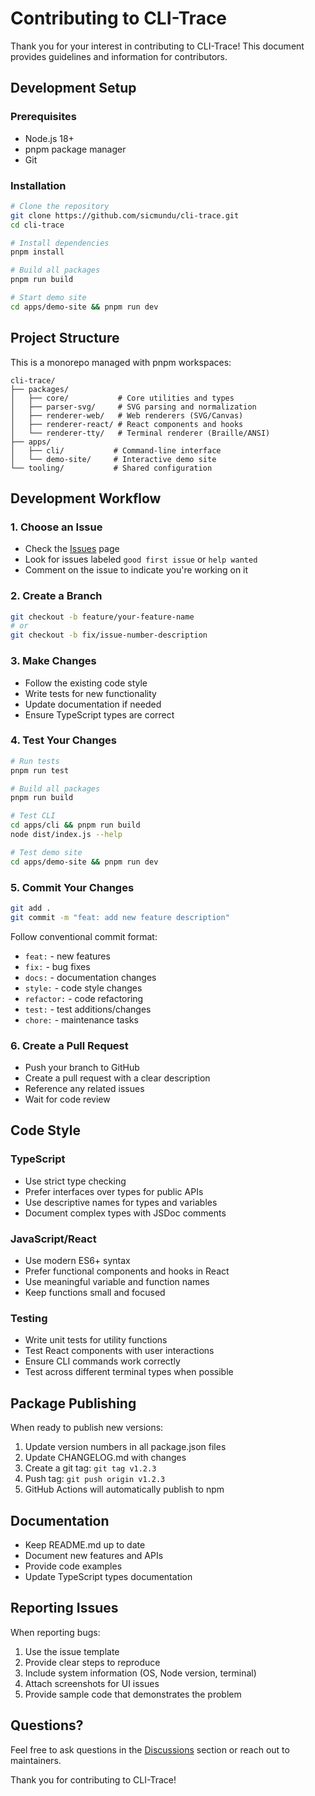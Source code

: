 # Contributing to CLI-Trace

Thank you for your interest in contributing to CLI-Trace! This document provides guidelines and information for contributors.

## Development Setup

### Prerequisites

- Node.js 18+
- pnpm package manager
- Git

### Installation

```bash
# Clone the repository
git clone https://github.com/sicmundu/cli-trace.git
cd cli-trace

# Install dependencies
pnpm install

# Build all packages
pnpm run build

# Start demo site
cd apps/demo-site && pnpm run dev
```

## Project Structure

This is a monorepo managed with pnpm workspaces:

```
cli-trace/
├── packages/
│   ├── core/           # Core utilities and types
│   ├── parser-svg/     # SVG parsing and normalization
│   ├── renderer-web/   # Web renderers (SVG/Canvas)
│   ├── renderer-react/ # React components and hooks
│   └── renderer-tty/   # Terminal renderer (Braille/ANSI)
├── apps/
│   ├── cli/           # Command-line interface
│   └── demo-site/     # Interactive demo site
└── tooling/           # Shared configuration
```

## Development Workflow

### 1. Choose an Issue

- Check the [Issues](https://github.com/sicmundu/cli-trace/issues) page
- Look for issues labeled `good first issue` or `help wanted`
- Comment on the issue to indicate you're working on it

### 2. Create a Branch

```bash
git checkout -b feature/your-feature-name
# or
git checkout -b fix/issue-number-description
```

### 3. Make Changes

- Follow the existing code style
- Write tests for new functionality
- Update documentation if needed
- Ensure TypeScript types are correct

### 4. Test Your Changes

```bash
# Run tests
pnpm run test

# Build all packages
pnpm run build

# Test CLI
cd apps/cli && pnpm run build
node dist/index.js --help

# Test demo site
cd apps/demo-site && pnpm run dev
```

### 5. Commit Your Changes

```bash
git add .
git commit -m "feat: add new feature description"
```

Follow conventional commit format:
- `feat:` - new features
- `fix:` - bug fixes
- `docs:` - documentation changes
- `style:` - code style changes
- `refactor:` - code refactoring
- `test:` - test additions/changes
- `chore:` - maintenance tasks

### 6. Create a Pull Request

- Push your branch to GitHub
- Create a pull request with a clear description
- Reference any related issues
- Wait for code review

## Code Style

### TypeScript

- Use strict type checking
- Prefer interfaces over types for public APIs
- Use descriptive names for types and variables
- Document complex types with JSDoc comments

### JavaScript/React

- Use modern ES6+ syntax
- Prefer functional components and hooks in React
- Use meaningful variable and function names
- Keep functions small and focused

### Testing

- Write unit tests for utility functions
- Test React components with user interactions
- Ensure CLI commands work correctly
- Test across different terminal types when possible

## Package Publishing

When ready to publish new versions:

1. Update version numbers in all package.json files
2. Update CHANGELOG.md with changes
3. Create a git tag: `git tag v1.2.3`
4. Push tag: `git push origin v1.2.3`
5. GitHub Actions will automatically publish to npm

## Documentation

- Keep README.md up to date
- Document new features and APIs
- Provide code examples
- Update TypeScript types documentation

## Reporting Issues

When reporting bugs:

1. Use the issue template
2. Provide clear steps to reproduce
3. Include system information (OS, Node version, terminal)
4. Attach screenshots for UI issues
5. Provide sample code that demonstrates the problem

## Questions?

Feel free to ask questions in the [Discussions](https://github.com/sicmundu/cli-trace/discussions) section or reach out to maintainers.

Thank you for contributing to CLI-Trace!
